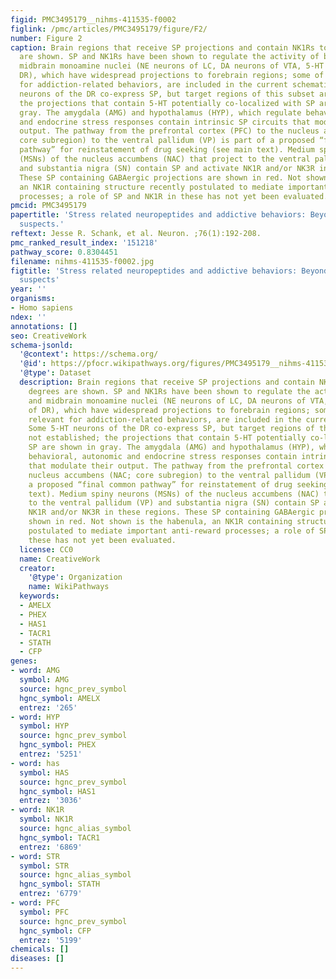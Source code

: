 ```yaml
---
figid: PMC3495179__nihms-411535-f0002
figlink: /pmc/articles/PMC3495179/figure/F2/
number: Figure 2
caption: Brain regions that receive SP projections and contain NK1Rs to varying degrees
  are shown. SP and NK1Rs have been shown to regulate the activity of brainstem and
  midbrain monoamine nuclei (NE neurons of LC, DA neurons of VTA, 5-HT neurons of
  DR), which have widespread projections to forebrain regions; some of these, relevant
  for addiction-related behaviors, are included in the current schematic. Some 5-HT
  neurons of the DR co-express SP, but target regions of this subset are not established;
  the projections that contain 5-HT potentially co-localized with SP are shown in
  gray. The amygdala (AMG) and hypothalamus (HYP), which regulate behavioral, autonomic
  and endocrine stress responses contain intrinsic SP circuits that modulate their
  output. The pathway from the prefrontal cortex (PFC) to the nucleus accumbens (NAC;
  core subregion) to the ventral pallidum (VP) is part of a proposed “final common
  pathway” for reinstatement of drug seeking (see main text). Medium spiny neurons
  (MSNs) of the nucleus accumbens (NAC) that project to the ventral pallidum (VP)
  and substantia nigra (SN) contain SP and activate NK1R and/or NK3R in these regions.
  These SP containing GABAergic projections are shown in red. Not shown is the habenula,
  an NK1R containing structure recently postulated to mediate important anti-reward
  processes; a role of SP and NK1R in these has not yet been evaluated.
pmcid: PMC3495179
papertitle: 'Stress related neuropeptides and addictive behaviors: Beyond the usual
  suspects.'
reftext: Jesse R. Schank, et al. Neuron. ;76(1):192-208.
pmc_ranked_result_index: '151218'
pathway_score: 0.8304451
filename: nihms-411535-f0002.jpg
figtitle: 'Stress related neuropeptides and addictive behaviors: Beyond the usual
  suspects'
year: ''
organisms:
- Homo sapiens
ndex: ''
annotations: []
seo: CreativeWork
schema-jsonld:
  '@context': https://schema.org/
  '@id': https://pfocr.wikipathways.org/figures/PMC3495179__nihms-411535-f0002.html
  '@type': Dataset
  description: Brain regions that receive SP projections and contain NK1Rs to varying
    degrees are shown. SP and NK1Rs have been shown to regulate the activity of brainstem
    and midbrain monoamine nuclei (NE neurons of LC, DA neurons of VTA, 5-HT neurons
    of DR), which have widespread projections to forebrain regions; some of these,
    relevant for addiction-related behaviors, are included in the current schematic.
    Some 5-HT neurons of the DR co-express SP, but target regions of this subset are
    not established; the projections that contain 5-HT potentially co-localized with
    SP are shown in gray. The amygdala (AMG) and hypothalamus (HYP), which regulate
    behavioral, autonomic and endocrine stress responses contain intrinsic SP circuits
    that modulate their output. The pathway from the prefrontal cortex (PFC) to the
    nucleus accumbens (NAC; core subregion) to the ventral pallidum (VP) is part of
    a proposed “final common pathway” for reinstatement of drug seeking (see main
    text). Medium spiny neurons (MSNs) of the nucleus accumbens (NAC) that project
    to the ventral pallidum (VP) and substantia nigra (SN) contain SP and activate
    NK1R and/or NK3R in these regions. These SP containing GABAergic projections are
    shown in red. Not shown is the habenula, an NK1R containing structure recently
    postulated to mediate important anti-reward processes; a role of SP and NK1R in
    these has not yet been evaluated.
  license: CC0
  name: CreativeWork
  creator:
    '@type': Organization
    name: WikiPathways
  keywords:
  - AMELX
  - PHEX
  - HAS1
  - TACR1
  - STATH
  - CFP
genes:
- word: AMG
  symbol: AMG
  source: hgnc_prev_symbol
  hgnc_symbol: AMELX
  entrez: '265'
- word: HYP
  symbol: HYP
  source: hgnc_prev_symbol
  hgnc_symbol: PHEX
  entrez: '5251'
- word: has
  symbol: HAS
  source: hgnc_prev_symbol
  hgnc_symbol: HAS1
  entrez: '3036'
- word: NK1R
  symbol: NK1R
  source: hgnc_alias_symbol
  hgnc_symbol: TACR1
  entrez: '6869'
- word: STR
  symbol: STR
  source: hgnc_alias_symbol
  hgnc_symbol: STATH
  entrez: '6779'
- word: PFC
  symbol: PFC
  source: hgnc_prev_symbol
  hgnc_symbol: CFP
  entrez: '5199'
chemicals: []
diseases: []
---
```

